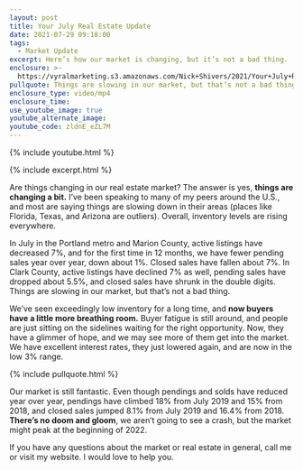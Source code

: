 ```yaml
---
layout: post
title: Your July Real Estate Update
date: 2021-07-29 09:18:00
tags:
  - Market Update
excerpt: Here’s how our market is changing, but it’s not a bad thing.
enclosure: >-
  https://vyralmarketing.s3.amazonaws.com/Nick+Shivers/2021/Your+July+Real+Estate+Update.mp4
pullquote: Things are slowing in our market, but that’s not a bad thing.
enclosure_type: video/mp4
enclosure_time:
use_youtube_image: true
youtube_alternate_image:
youtube_code: zldnE_eZL7M
---
```

{% include youtube.html %}

{% include excerpt.html %}

Are things changing in our real estate market? The answer is yes, **things are changing a bit.** I’ve been speaking to many of my peers around the U.S., and most are saying things are slowing down in their areas (places like Florida, Texas, and Arizona are outliers). Overall, inventory levels are rising everywhere.&nbsp;

In July in the Portland metro and Marion County, active listings have decreased 7%, and for the first time in 12 months, we have fewer pending sales year over year, down about 1%. Closed sales have fallen about 7%. In Clark County, active listings have declined 7% as well, pending sales have dropped about 5.5%, and closed sales have shrunk in the double digits. Things are slowing in our market, but that’s not a bad thing.&nbsp;

We’ve seen exceedingly low inventory for a long time, and **now buyers have a little more breathing room.** Buyer fatigue is still around, and people are just sitting on the sidelines waiting for the right opportunity. Now, they have a glimmer of hope, and we may see more of them get into the market. We have excellent interest rates, they just lowered again, and are now in the low 3% range.

{% include pullquote.html %}

Our market is still fantastic. Even though pendings and solds have reduced year over year, pendings have climbed 18% from July 2019 and 15% from 2018, and closed sales jumped 8.1% from July 2019 and 16.4% from 2018. **There’s no doom and gloom**, we aren’t going to see a crash, but the market might peak at the beginning of 2022.&nbsp;

If you have any questions about the market or real estate in general, call me or visit my website. I would love to help you.

